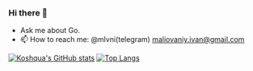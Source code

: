 ### Hi there 👋
- Ask me about Go.  
- 📫 How to reach me: @mlvni(telegram)
                      maliovaniy.ivan@gmail.com 


[![Koshqua's GitHub stats](https://github-readme-stats.vercel.app/api?username=Koshqua&theme=dracula)](https://github.com/anuraghazra/github-readme-stats)
[![Top Langs](https://github-readme-stats.vercel.app/api/top-langs/?username=Koshqua&theme=dracula)](https://github.com/anuraghazra/github-readme-stats)
